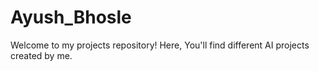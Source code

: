 # Ayush_Bhosle
Welcome to my projects repository! Here, You'll find different AI projects created by me. 
